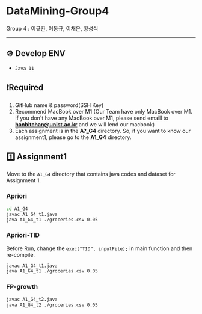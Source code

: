 # DataMining-Group4
Group 4 : 이규환, 이동규, 이채은, 황성식
___
## ⚙️ Develop ENV
  - `Java 11`

## ❗️Required

1. GitHub name & password(SSH Key)
2. Recommend MacBook over M1 
   (Our Team have only MacBook over M1. If you don't have any MacBook over M1, please send emaill to **hanbitchan@unist.ac.kr** and we will lend our macbook)
3. Each assignment is in the **A?_G4** directory. So, if you want to know our assignment1, please go to the **A1_G4** directory.
   
## 1️⃣ Assignment1
Move to the `A1_G4` directory that contains java codes and dataset for Assignment 1.
### Apriori
```bash
cd A1_G4
javac A1_G4_t1.java
java A1_G4_t1 ./groceries.csv 0.05
```
### Apriori-TID
Before Run, change the `exec("TID", inputFile);` in main function and then re-compile.
```bash
javac A1_G4_t1.java
java A1_G4_t1 ./groceries.csv 0.05
```

### FP-growth
```bash
javac A1_G4_t2.java
java A1_G4_t2 ./groceries.csv 0.05
```
